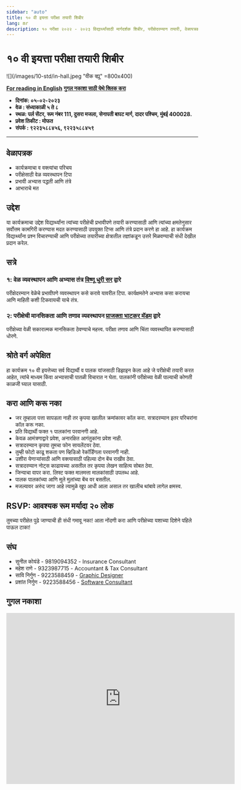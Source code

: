 ```yaml
---
sidebar: "auto"
title: १० वी इयत्ता परीक्षा तयारी शिबीर
lang: mr
description: १० परीक्षा २०२२ - २०२३ विद्यार्थ्यांसाठी मार्गदर्शक शिबीर, परीक्षेदरम्यान तयारी, वेळापत्रक कसे बनवाल, आहार, मानसिक दडपण यावर मात, प्रभावी अभ्यास पद्धती आणि तंत्रे, पालक आणि विद्यार्थी यांजसाठी अमूल्य मार्गदर्शन मोफत, दहावी बोर्ड
---
```


# १० वी इयत्ता परीक्षा तयारी शिबीर

![](/images/10-std/in-hall.jpeg "वीक व्ह्यू" =800x400)

**[For reading in English](/misc/tep_english.html#_10th-std-examination-preparation-programme)** **[गुगल नकाशा साठी येथे क्लिक करा](#गुगल-नकाशा)**

- **दिनांक: ०५-०२-२०२३**
- **वेळ : संध्याकाळी ५ ते ८**
- **स्थळ: पर्ल सेंटर, रूम नंबर 111, दुसरा मजला, सेनापती बापट मार्ग, दादर पश्चिम, मुंबई 400028.**
- **प्रवेश तिकीट : मोफत**
- **संपर्क : ९२२३५८८४५६, ९२२३५८८४५९**

---

## वेळापत्रक

- कार्यक्रमाचा व वक्त्यांचा परिचय
- परीक्षेसाठी वेळ व्यवस्थापन टिपा
- प्रभावी अभ्यास पद्धती आणि तंत्रे
- आभाराचे मत

## उद्देश

या कार्यक्रमाचा उद्देश विद्यार्थ्यांना त्यांच्या परीक्षेची प्रभावीपणे तयारी करण्यासाठी आणि त्यांच्या क्षमतेनुसार सर्वोत्तम कामगिरी करण्यास मदत करण्यासाठी उपयुक्त टिप्स आणि तंत्रे प्रदान करणे हा आहे. हा कार्यक्रम विद्यार्थ्यांना प्रश्न विचारण्याची आणि परीक्षेच्या तयारीच्या क्षेत्रातील तज्ञांकडून उत्तरे मिळवण्याची संधी देखील प्रदान करेल.

## सत्रे

### १: वेळ व्यवस्थापन आणि अभ्यास तंत्र [विष्णू धुरी सर](/misc/dhuri-bio.html) द्वारे

परीक्षेदरम्यान वेळेचे प्रभावीपणे व्यवस्थापन कसे करावे यावरील टिपा.
कार्यक्षमतेने अभ्यास कसा करायचा आणि माहिती कशी टिकवायची याचे तंत्र.

### २: परीक्षेची मानसिकता आणि तणाव व्यवस्थापन [प्राजक्ता भाटकर मॅडम](/misc/prajakta-bhatkar-bio.html) द्वारे

परीक्षेच्या वेळी सकारात्मक मानसिकता ठेवण्याचे महत्त्व.
परीक्षा तणाव आणि चिंता व्यवस्थापित करण्यासाठी धोरणे.

## श्रोते वर्ग अपेक्षित

हा कार्यक्रम १० वी इयत्तेच्या सर्व विद्यार्थी व पालक यांजसाठी डिझाइन केला आहे जे परीक्षेची तयारी करत आहेत, त्यांचे माध्यम किंवा अभ्यासाची पातळी विचारात न घेता. पालकांनी परीक्षेच्या वेळी पाल्याची कोणती काळजी घ्याल यासाठी.

## करा आणि करू नका

- जर तुम्हाला पत्ता सापडला नाही तर कृपया खालील क्रमांकावर कॉल करा. सत्रादरम्यान इतर परिचरांना कॉल करू नका.
- प्रति विद्यार्थी फक्त १ पालकांना परवानगी आहे.
- केवळ आमंत्रणाद्वारे प्रवेश, अनारक्षित आगंतुकांना प्रवेश नाही.
- सत्रादरम्यान कृपया तुमचा फोन सायलेंटवर ठेवा.
- तुम्ही फोटो काढू शकता पण व्हिडिओ रेकॉर्डिंगला परवानगी नाही.
- उशीरा येणाऱ्यांसाठी आणि वक्त्यासाठी पहिल्या दोन बेंच राखीव ठेवा.
- सत्रादरम्यान नोट्स काढायच्या असतील तर कृपया लेखन साहित्य सोबत ठेवा.
- जिन्याचा वापर करा. लिफ्ट फक्त मालमत्ता मालकांसाठी उपलब्ध आहे.
- पालक पालकांच्या आणि मुले मुलांच्या बेंच वर बसतील.
- मजल्यावर अरुंद जागा आहे त्यामुळे खूप आधी आला असाल तर खालीच थांबावे लागेल क्षमस्व.

## RSVP: आवश्यक रूम मर्यादा २० लोक

तुमच्या परीक्षेत पुढे जाण्याची ही संधी गमावू नका! आता नोंदणी करा आणि परीक्षेच्या यशाच्या दिशेने पहिले पाऊल टाका!

## संघ

- सुनील कोयंडे - 9819094352 - Insurance Consultant
- महेश राणे - 9323987715 - Accountant & Tax Consultant
- सावि निर्गुण - 9223588459 - [Graphic Designer](http://echoart.in/)
- प्रशांत निर्गुण - 9223588456 - [Software Consultant](https://tss.net.in/)

## गुगल नकाशा

<iframe src="https://www.google.com/maps/embed?pb=!1m18!1m12!1m3!1d368.64205114496826!2d72.843736505093!3d19.022206938710394!2m3!1f0!2f0!3f0!3m2!1i1024!2i768!4f13.1!3m3!1m2!1s0x3be7ceda480bfd35%3A0x95844936324e0a9c!2skrishna%20jejurkars%20engineering%20classes!5e1!3m2!1sen!2sin!4v1675049667370!5m2!1sen!2sin" width="600" height="450" style="border:0;" allowfullscreen="" loading="lazy" referrerpolicy="no-referrer-when-downgrade"></iframe>
